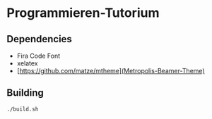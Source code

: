 # Programmieren-Tutorium

## Dependencies

* Fira Code Font
* xelatex
* [https://github.com/matze/mtheme](Metropolis-Beamer-Theme)

## Building

`./build.sh`
